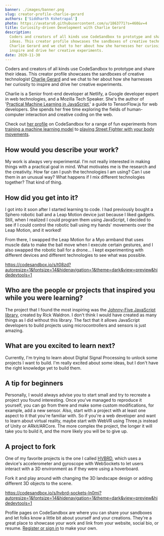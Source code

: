 ```yaml
---
banner: ./images/banner.png
slug: creator-profile-charlie-gerard
authors: ['Siddharth Kshetrapal']
photo: https://avatars0.githubusercontent.com/u/1863771?s=460&v=4
title: Curiosity-driven Development with Charlie Gerard
description:
  Coders and creators of all kinds use CodeSandbox to prototype and share their
  ideas. This creator profile showcases the sandboxes of creative technologist
  Charlie Gerard and we chat to her about how she harnesses her curiosity to
  inspire and drive her creative experiments.
date: 2020-11-30
---
```


Coders and creators of all kinds use CodeSandbox to prototype and share their
ideas. This creator profile showcases the sandboxes of creative technologist
[Charlie Gerard](/u/charliegerard) and we chat to her about how she harnesses
her curiosity to inspire and drive her creative experiments.

Charlie is a Senior front-end developer at Netlify, a Google developer expert in
web technologies, and a Mozilla Tech Speaker. She's the author of
'[Practical Machine Learning in JavaScript](https://apress.com/gp/book/9781484264171),'
a guide to TensorFlow.js for web developers. She spends her free time exploring
the fields of human-computer interaction and creative coding on the web.

Check out [her profile](/u/charliegerard) on CodeSandbox for a range of fun
experiments from [training a machine learning model](/s/ktncm) to
[playing Street Fighter with your body movements](/s/sf-ml-t08zd).

## How would you describe your work?

My work is always very experimental. I'm not really interested in making things
with a practical goal in mind. What motivates me is the research and the
creativity. How far can I push the technologies I am using? Can I use them in an
unusual way? What happens if I mix different technologies together? That kind of
thing.

## How did you get into it?

I got into it soon after I started learning to code. I had previously bought a
Sphero robotic ball and a Leap Motion device just because I liked gadgets.
Still, when I realized I could program them using JavaScript, I decided to see
if I could control the robotic ball using my hands' movements over the Leap
Motion, and it worked!

From there, I swapped the Leap Motion for a Myo armband that uses muscle data to
make the ball move when I execute certain gestures, and I also swapped the
robotic ball for a drone... I kept experimenting with different devices and
different technologies to see what was possible.

https://codesandbox.io/s/t08zd?autoresize=1&fontsize=14&hidenavigation=1&theme=dark&view=preview&hidedevtools=1

## Who are the people or projects that inspired you while you were learning?

The project that I found the most inspiring was the
[Johnny-Five JavaScript library](http://johnny-five.io), created by Rick
Waldron. I don't think I would have created as many things as I did without this
library. The fact that it allows JavaScript developers to build projects using
microcontrollers and sensors is just amazing.

## What are you excited to learn next?

Currently, I'm trying to learn about Digital Signal Processing to unlock some
projects I want to build. I'm really excited about some ideas, but I don't have
the right knowledge yet to build them.

## A tip for beginners

Personally, I would always advise you to start small and try to recreate a
project you found interesting. Once you've managed to reproduce it yourself, you
can go from there and make some custom modifications, for example, add a new
sensor. Also, start with a project with at least one aspect to it that you're
familiar with. So if you're a web developer and want to learn about virtual
reality, maybe start with WebVR using Three.js instead of Unity or ARkit/ARCore.
The more complex the project, the longer it will take you to build it, and the
more likely you will be to give up.

## A project to fork

One of my favorite projects is the one I called [HVBRD](http://bit.ly/hvbrd),
which uses a device's accelerometer and gyroscope with WebSockets to let users
interact with a 3D environment as if they were using a hoverboard.

Fork it and play around with changing the 3D landscape design or adding
different 3D objects to the scene.

https://codesandbox.io/s/hvbrd-sockets-ln0mi?autoresize=1&fontsize=14&hidenavigation=1&theme=dark&view=preview&hidedevtools=1

Profile pages on CodeSandbox are where you can share your sandboxes and let
folks know a little bit about yourself and your creations. They're a great place
to showcase your work and link from your website, social bio, or resume.
[Register or sign in](/signin) to make your own.
